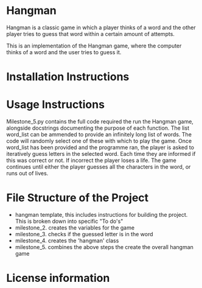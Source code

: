 # Hangman
Hangman is a classic game in which a player thinks of a word and the other player tries to guess that word within a certain amount of attempts.

This is an implementation of the Hangman game, where the computer thinks of a word and the user tries to guess it. 


# Installation Instructions



# Usage Instructions

Milestone_5.py contains the full code required the run the Hangman game, alongside docstrings documenting the purpose of each function.  The list word_list can be ammended to provide an infinitely long list of words. The code will randomly select one of these with which to play the game.
Once word_list has been provided and the programme ran, the player is asked to iteratively guess letters in the selected word. Each time they are informed if this was correct or not. If incorrect the player loses a life. The game continues until either the player guesses all the characters in the word, or runs out of lives.

# File Structure of the Project

- hangman template, this includes instructions for building the project. This is broken down into specific "To do's"
- milestone_2. creates the variables for the game
- milestone_3. checks if the guessed letter is in the word
- milestone_4. creates the 'hangman' class
- milestone_5. combines the above steps the create the overall hangman game

# License information
